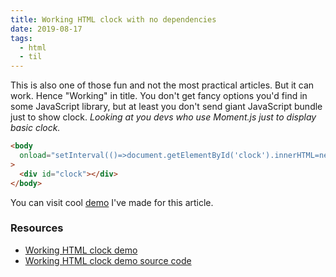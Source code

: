 ```yaml
---
title: Working HTML clock with no dependencies
date: 2019-08-17
tags:
  - html
  - til
---
```


This is also one of those fun and not the most practical articles. But it can work. Hence "Working" in title. You don't get fancy options you'd find in some JavaScript library, but at least you don't send giant JavaScript bundle just to show clock. _Looking at you devs who use Moment.js just to display basic clock._

```html
<body
  onload="setInterval(()=>document.getElementById('clock').innerHTML=new Date().toGMTString().slice(17,25))"
>
  <div id="clock"></div>
</body>
```

You can visit cool [demo](https://html-clock.netlify.com/) I've made for this article.

### Resources

- [Working HTML clock demo](https://html-clock.netlify.com/)
- [Working HTML clock demo source code](https://github.com/bartol/html-clock)
